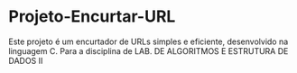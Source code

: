 # Projeto-Encurtar-URL
Este projeto é um encurtador de URLs simples e eficiente, desenvolvido na linguagem C. Para a disciplina de LAB. DE ALGORITMOS E ESTRUTURA DE DADOS II
